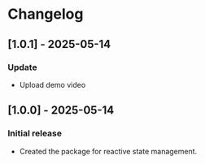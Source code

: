 # Changelog

## [1.0.1] - 2025-05-14
### Update
- Upload demo video

## [1.0.0] - 2025-05-14
### Initial release
- Created the package for reactive state management.

